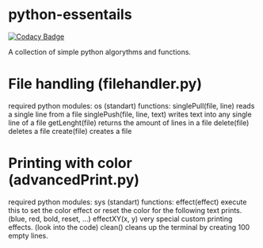 # python-essentails

[![Codacy Badge](https://api.codacy.com/project/badge/Grade/fb8bedc284324df8bbcb5f1a7d98f3f9)](https://www.codacy.com/app/phyyyl/py-essentails?utm_source=github.com&utm_medium=referral&utm_content=phyyyl/py-essentails&utm_campaign=badger)

A collection of simple python algorythms and functions.

# File handling (filehandler.py)
required python modules:
    os (standart)
functions:
    singlePull(file, line)             reads a single line from a file
    singlePush(file, line, text)       writes text into any single line of a file
    getLenght(file)                    returns the amount of lines in a file
    delete(file)                       deletes a file
    create(file)                       creates a file
    
# Printing with color (advancedPrint.py)
required python modules:
    sys (standart)
functions:
    effect(effect)                     execute this to set the color effect or reset the color
                                       for the following text prints. (blue, red, bold, reset, ...)
    effectXY(x, y)                     very special custom printing effects. (look into the code)
    clean()                            cleans up the terminal by creating 100 empty lines.
    
